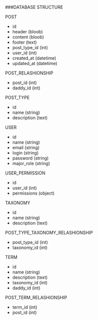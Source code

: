 ###DATABASE STRUCTURE

POST
 - id
 - header (bloob)
 - content (bloob)
 - footer (text)
 - post_type_id (int)
 - user_id (int)
 - created_at (datetime)
 - updated_at (datetime)

POST_RELASHIONSHIP
 - post_id (int)
 - daddy_id (int)

POST_TYPE
 - id
 - name (string)
 - description (text)

USER
 - id
 - name (string)
 - email (string)
 - login (string)
 - password (string)
 - major_role (string)

USER_PERMISSION
 - id
 - user_id (int)
 - permissions (object)

TAXONOMY
 - id
 - name (string)
 - description (text)

POST_TYPE_TAXONOMY_RELASHIONSHIP
 - post_type_id (int)
 - taxonomy_id (int)

TERM
 - id
 - name (string)
 - description (text)
 - taxonomy_id (int)
 - daddy_id (int)

POST_TERM_RELASHIONSHIP
 - term_id (int)
 - post_id (int)
